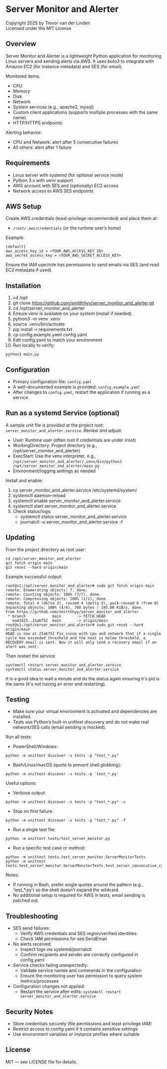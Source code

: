 # Server Monitor and Alerter

Copyright 2025 by Trevor van der Linden  
Licensed under the MIT License

## Overview
Server Monitor and Alerter is a lightweight Python application for monitoring Linux servers and sending alerts via AWS. It uses boto3 to integrate with Amazon EC2 (for instance metadata) and SES (for email).

Monitored items:
- CPU
- Memory
- Disk
- Network
- System services (e.g., apache2, mysql)
- Custom client applications (supports multiple processes with the same name)
- HTTP/HTTPS endpoints

Alerting behavior:
- CPU and Network: alert after 5 consecutive failures
- All others: alert after 1 failure

## Requirements
- Linux server with systemd (for optional service mode)
- Python 3.x with venv support
- AWS account with SES and (optionally) EC2 access
- Network access to AWS SES endpoints

## AWS Setup
Create AWS credentials (least-privilege recommended) and place them at:
- `/root/.aws/credentials` (or the runtime user’s home)

Example:
```
[default] 
aws_access_key_id = <YOUR_AWS_ACCESS_KEY_ID> 
aws_secret_access_key = <YOUR_AWS_SECRET_ACCESS_KEY>
```
Ensure the IAM user/role has permissions to send emails via SES (and read EC2 metadata if used).

## Installation
1. cd /opt
2. git clone https://github.com/smitthhyy/server_monitor_and_alerter.git
3. cd /opt/server_monitor_and_alerter
4. Ensure venv is available on your system (install if needed).
5. python3 -m venv .venv
6. source .venv/bin/activate
7. pip install -r requirements.txt
8. cp config.example.yaml config.yaml
9. Edit config.yaml to match your environment
10. Run locally to verify:
```
python3 main.py
```
## Configuration
- Primary configuration file: `config.yaml`
- A well-documented example is provided: `config.example.yaml`
- After changes to `config.yaml`, restart the application if running as a service.

## Run as a systemd Service (optional)
A sample unit file is provided at the project root: `server_monitor_and_alerter.service`. Review and adjust:
- User: Runtime user (often root if credentials are under /root)
- WorkingDirectory: Project directory (e.g., /opt/server_monitor_and_alerter)
- ExecStart: Use the venv interpreter, e.g., `/opt/server_monitor_and_alerter/.venv/bin/python3 /opt/server_monitor_and_alerter/main.py`
- Environment/logging settings as needed

Install and enable:
1. cp server_monitor_and_alerter.service /etc/systemd/system/
2. systemctl daemon-reload
3. systemctl enable server_monitor_and_alerter.service
4. systemctl start server_monitor_and_alerter.service
5. Check status/logs:
   - systemctl status server_monitor_and_alerter.service
   - journalctl -u server_monitor_and_alerter.service -f

## Updating
From the project directory as root user:
```
cd /opt/server_monitor_and_alerter 
git fetch origin main 
git reset --hard origin/main 
```
Example successful output:
```
root@s1:/opt/server_monitor_and_alerter# sudo git fetch origin main
remote: Enumerating objects: 7, done.
remote: Counting objects: 100% (7/7), done.
remote: Compressing objects: 100% (1/1), done.
remote: Total 4 (delta 3), reused 4 (delta 3), pack-reused 0 (from 0)
Unpacking objects: 100% (4/4), 780 bytes | 195.00 KiB/s, done.
From https://github.com/smitthhyy/server_monitor_and_alerter
 * branch            main       -> FETCH_HEAD
   ea42d25..21ab752  main       -> origin/main
root@s1:/opt/server_monitor_and_alerter# sudo git reset --hard origin/main
HEAD is now at 21ab752 Fix issue with cpu and network that if a single cycle has exceeded threshold and the next is below threshold, a RECOVERY email is sent. Now it will only send a recovery email if an alert was sent.
```
Then restart the service:
```
systemctl restart server_monitor_and_alerter.service
systemctl status server_monitor_and_alerter.service
```
It is a good idea to wait a minute and do the status again ensuring it's pid is the same (it's not having an error and restarting).
## Testing

- Make sure your virtual environment is activated and dependencies are installed.
- Tests use Python’s built-in unittest discovery and do not make real network/SES calls (email sending is mocked).

Run all tests:
- PowerShell/Windows:
```
python -m unittest discover -s tests -p "test_*.py"
```
- Bash/Linux/macOS (quote to prevent shell globbing):
```
python -m unittest discover -s tests -p 'test_*.py'
```
Useful options:
- Verbose output:
```
python -m unittest discover -s tests -p "test_*.py" -v
```
- Stop on first failure:
```
python -m unittest discover -s tests -p "test_*.py" -f
```
- Run a single test file:
```
python -m unittest tests/test_server_monitor.py
```
- Run a specific test case or method:
```
python -m unittest tests.test_server_monitor.ServerMonitorTests
python -m unittest tests.test_server_monitor.ServerMonitorTests.test_server_consecutive_cycles_and_recovery
```
Notes:
- If running in Bash, prefer single quotes around the pattern (e.g., 'test_*.py') so the shell doesn’t expand the wildcard.
- No additional setup is required for AWS in tests; email sending is patched out.

## Troubleshooting
- SES send failures:
  - Verify AWS credentials and SES region/verified identities
  - Check IAM permissions for ses:SendEmail
- No alerts received:
  - Inspect logs via systemd/journalctl
  - Confirm recipients and sender are correctly configured in config.yaml
- Service checks failing unexpectedly:
  - Validate service names and commands in the configuration
  - Ensure the monitoring user has permission to query system metrics/processes
- Configuration changes not applied:
  - Restart the service after edits: `systemctl restart server_monitor_and_alerter.service`

## Security Notes
- Store credentials securely (file permissions and least-privilege IAM)
- Restrict access to config.yaml if it contains sensitive settings
- Use environment variables or instance profiles where suitable

## License
MIT — see LICENSE file for details.
